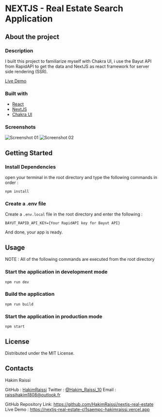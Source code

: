 # NEXTJS - Real Estate Search Application

## About the project

### Description

I built this project to familiarize myself with Chakra UI, i use the Bayut API from RapidAPI to get the data and NextJS as react framework for server side rendering (SSR).

[Live Demo](https://nextjs-real-estate-cl1saempc-hakimraissi.vercel.app/)


### Built with


- [React](https://reactjs.org/)
- [NextJS](https://nextjs.org/)
- [Chakra UI](https://chakra-ui.com/)


### Screenshots

![Screenshot 01](https://res.cloudinary.com/dard8s66g/image/upload/v1650929692/demos/next-real-estate/Capture_d_%C3%A9cran_2022-04-26_013322_rzoyfk.png)
![Screenshot 02](https://res.cloudinary.com/dard8s66g/image/upload/v1650929692/demos/next-real-estate/Capture_d_%C3%A9cran_2022-04-26_013414_fpri35.png)

## Getting Started

### Install Dependencies

open your terminal in the root directory and type the following commands in order :

```
npm install

```

### Create a .env file

Create a `.env.local` file in the root directory and enter the following :

```
BAYUT_RAPID_API_KEY={Your RapidAPI key for Bayut API}

```

And done, your app is ready.

## Usage

NOTE : All of the following commands are executed from the root directory

### Start the application in development mode

```
npm run dev
```

### Build the application

```
npm run build
```

### Start the application in production mode

```
npm start
```


## License

Distributed under the MIT License.

## Contacts

Hakim Raissi

GitHub : [HakimRaissi](https://github.com/HakimRaissi/)
Twitter : [@Hakim_Raissi_10](https://twitter.com/Hakim_Raissi_10)
Email : <raissihakim1808@outlook.fr>

GitHub Repository Link: <https://github.com/HakimRaissi/nextjs-real-estate>
Live Demo : <https://nextjs-real-estate-cl1saempc-hakimraissi.vercel.app>
